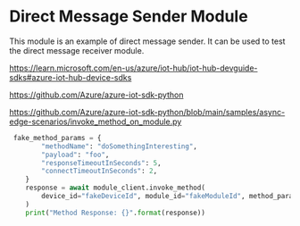 # Direct Message Sender Module

This module is an example of direct message sender. It can be used to test the direct message receiver module.


https://learn.microsoft.com/en-us/azure/iot-hub/iot-hub-devguide-sdks#azure-iot-hub-device-sdks

https://github.com/Azure/azure-iot-sdk-python


https://github.com/Azure/azure-iot-sdk-python/blob/main/samples/async-edge-scenarios/invoke_method_on_module.py

```python	
 fake_method_params = {
        "methodName": "doSomethingInteresting",
        "payload": "foo",
        "responseTimeoutInSeconds": 5,
        "connectTimeoutInSeconds": 2,
    }
    response = await module_client.invoke_method(
        device_id="fakeDeviceId", module_id="fakeModuleId", method_params=fake_method_params
    )
    print("Method Response: {}".format(response))
```	